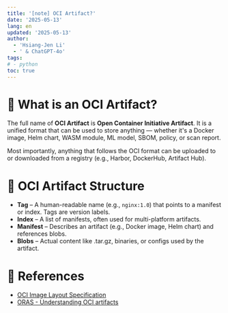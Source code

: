 ```yaml
---
title: '[note] OCI Artifact?'
date: '2025-05-13'
lang: en
updated: '2025-05-13'
author:
  - 'Hsiang-Jen Li'
  - ' & ChatGPT-4o'
tags:
# - python
toc: true
---
```


# 📌 What is an OCI Artifact?

The full name of **OCI Artifact** is **Open Container Initiative Artifact**. It is a unified format that can be used to store anything — whether it's a Docker image, Helm chart, WASM module, ML model, SBOM, policy, or scan report.

Most importantly, anything that follows the OCI format can be uploaded to or downloaded from a registry (e.g., Harbor, DockerHub, Artifact Hub).

<!-- more -->

# 🚀 OCI Artifact Structure

- **Tag** – A human-readable name (e.g., `nginx:1.0`) that points to a manifest or index. Tags are version labels.
- **Index** – A list of manifests, often used for multi-platform artifacts.
- **Manifest** – Describes an artifact (e.g., Docker image, Helm chart) and references blobs.
- **Blobs** – Actual content like .tar.gz, binaries, or configs used by the artifact.


# 🔗 References
- [OCI Image Layout Specification](https://github.com/opencontainers/image-spec/blob/v1.1.1/image-layout.md)
- [ORAS - Understanding OCI artifacts](https://oras.land/docs/concepts/artifact/)

